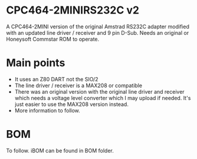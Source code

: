 # CPC464-2MINIRS232C v2

A CPC464-2MINI version of the original Amstrad RS232C adapter modified with an updated line driver / receiver and 9 pin D-Sub. Needs an original or Honeysoft Commstar ROM to operate.

# Main points 

* It uses an Z80 DART not the SIO/2
* The line driver / receiver is a MAX208 or compatible
* There was an original version with the original line driver and receiver which needs a voltage level converter which I may upload if needed. It's just easier to use the MAX208 version instead.
* More information to follow.

# BOM

To follow. iBOM can be found in BOM folder.
